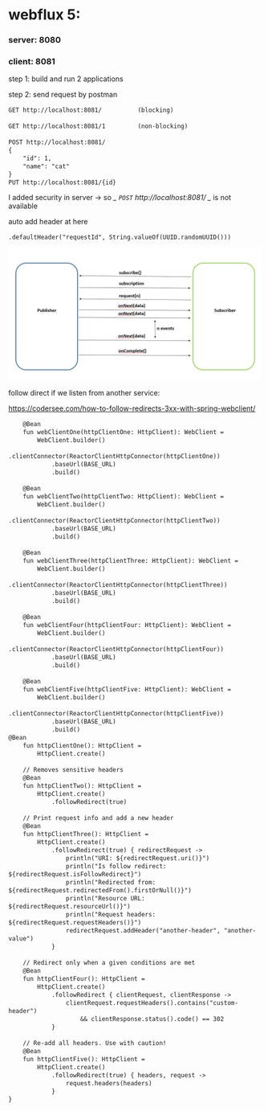 # webflux 5:

### server: 8080

### client: 8081

step 1: build and run 2 applications

step 2: send request by postman

    GET http://localhost:8081/          (blocking)

    GET http://localhost:8081/1         (non-blocking)

    POST http://localhost:8081/
    {
        "id": 1,
        "name": "cat"
    }
    PUT http://localhost:8081/{id}

I added security in server -> so *_ `POST` http://localhost:8081/ _* is not available


auto add header at here

    .defaultHeader("requestId", String.valueOf(UUID.randomUUID()))

![async picture](Async.png)


follow direct if we listen from another service:

https://codersee.com/how-to-follow-redirects-3xx-with-spring-webclient/


```example
    @Bean
    fun webClientOne(httpClientOne: HttpClient): WebClient =
        WebClient.builder()
            .clientConnector(ReactorClientHttpConnector(httpClientOne))
            .baseUrl(BASE_URL)
            .build()

    @Bean
    fun webClientTwo(httpClientTwo: HttpClient): WebClient =
        WebClient.builder()
            .clientConnector(ReactorClientHttpConnector(httpClientTwo))
            .baseUrl(BASE_URL)
            .build()

    @Bean
    fun webClientThree(httpClientThree: HttpClient): WebClient =
        WebClient.builder()
            .clientConnector(ReactorClientHttpConnector(httpClientThree))
            .baseUrl(BASE_URL)
            .build()

    @Bean
    fun webClientFour(httpClientFour: HttpClient): WebClient =
        WebClient.builder()
            .clientConnector(ReactorClientHttpConnector(httpClientFour))
            .baseUrl(BASE_URL)
            .build()

    @Bean
    fun webClientFive(httpClientFive: HttpClient): WebClient =
        WebClient.builder()
            .clientConnector(ReactorClientHttpConnector(httpClientFive))
            .baseUrl(BASE_URL)
            .build()
@Bean
    fun httpClientOne(): HttpClient =
        HttpClient.create()

    // Removes sensitive headers
    @Bean
    fun httpClientTwo(): HttpClient =
        HttpClient.create()
            .followRedirect(true)

    // Print request info and add a new header
    @Bean
    fun httpClientThree(): HttpClient =
        HttpClient.create()
            .followRedirect(true) { redirectRequest ->
                println("URI: ${redirectRequest.uri()}")
                println("Is follow redirect: ${redirectRequest.isFollowRedirect}")
                println("Redirected from: ${redirectRequest.redirectedFrom().firstOrNull()}")
                println("Resource URL: ${redirectRequest.resourceUrl()}")
                println("Request headers: ${redirectRequest.requestHeaders()}")
                redirectRequest.addHeader("another-header", "another-value")
            }

    // Redirect only when a given conditions are met
    @Bean
    fun httpClientFour(): HttpClient =
        HttpClient.create()
            .followRedirect { clientRequest, clientResponse ->
                clientRequest.requestHeaders().contains("custom-header")
                    && clientResponse.status().code() == 302
            }

    // Re-add all headers. Use with caution!
    @Bean
    fun httpClientFive(): HttpClient =
        HttpClient.create()
            .followRedirect(true) { headers, request ->
                request.headers(headers)
            }
}
```